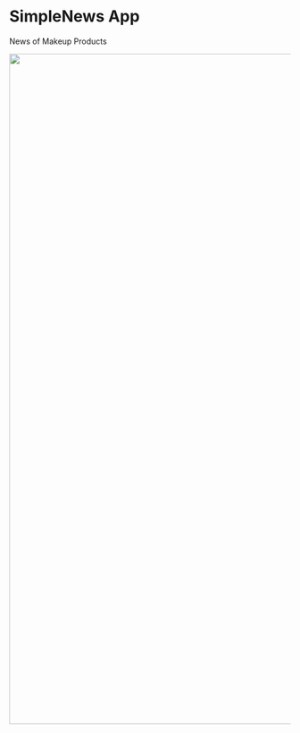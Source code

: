 # SimpleNews App

News of Makeup Products

<div align="center">
  <img src="https://ik.imagekit.io/irinavn2011/Beige_Aesthetic_Pastel_Collage_Memories_Moodboard_Portrait_Photo_Collage.png?updatedAt=1684961163818" width="1200" height="auto"/>
</div>

